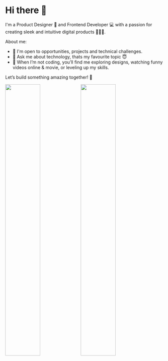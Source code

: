 # Hi there 👋

I'm a Product Designer 🎨 and Frontend Developer 💻 with a passion for creating sleek and intuitive digital products 🧑🏼‍🎨.

About me:
- 👯 I'm open to opportunities, projects and technical challenges.
- 💬 Ask me about technology, thats my favourite topic 😇
- 🛜 When I’m not coding, you’ll find me exploring designs, watching funny videos online & movie, or leveling up my skills.

Let’s build something amazing together! 🚀

<img align="left" width="47%" src="https://github-readme-stats.vercel.app/api?username=adesoyejnr&show_icons=true&theme=transparent" />

<img align="left" width="47%" src="https://streak-stats.demolab.com/?user=adesoyejnr" />

<img align="left" width="47%" />

 


